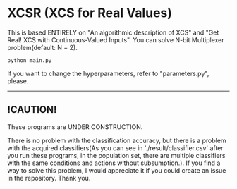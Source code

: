 # XCSR (XCS for Real Values)
This is based ENTIRELY on "An algorithmic description of XCS" and "Get Real! XCS with Continuous-Valued Inputs". You can solve N-bit Multiplexer problem(default: N = 2).

```
python main.py
```
If you want to change the hyperparameters, refer to "parameters.py", please.

---
!CAUTION!
---
These programs are UNDER CONSTRUCTION. 

There is no problem with the classification accuracy, but there is a problem with the acquired classifiers(As you can see in './result/classifier.csv' after you run these programs, in the population set, there are multiple classifiers with the same conditions and actions without subsumption.). If you find a way to solve this problem, I would appreciate it if you could create an issue in the repository. Thank you.